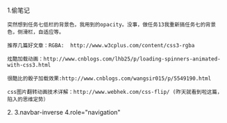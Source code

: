 1.偷笔记
```
突然想到任务七低栏的背景色，我用到的opacity。没事，做任务13我重新搞任务七的背景色，侧滑栏，自适应等。

推荐几篇好文章：RGBA:  http://www.w3cplus.com/content/css3-rgba

炫酷加载动画：http://www.cnblogs.com/lhb25/p/loading-spinners-animated-with-css3.html

很酷比的骰子加载效果:http://www.cnblogs.com/wangsir015/p/5549190.html

css图片翻转动画技术详解：http://www.webhek.com/css-flip/ (昨天就看到啦这篇，陷入的思维定势）
```
2.<meta http-equiv="X-UA-Compatible" content="IE=edge">
3.navbar-inverse
4.role="navigation"
